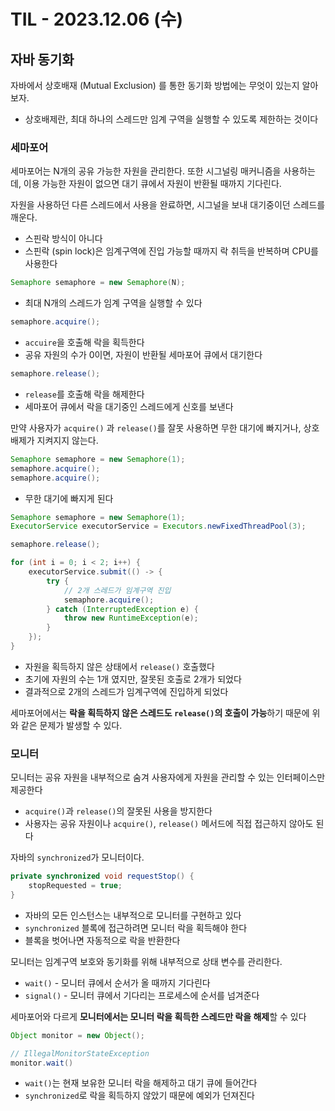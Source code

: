 # TIL - 2023.12.06 (수)
## 자바 동기화

자바에서 상호배재 (Mutual Exclusion) 를 통한 동기화 방법에는 무엇이 있는지 알아보자.
- 상호배제란, 최대 하나의 스레드만 임계 구역을 실행할 수 있도록 제한하는 것이다

### 세마포어
세마포어는 N개의 공유 가능한 자원을 관리한다. 
또한 시그널링 매커니즘을 사용하는데, 이용 가능한 자원이 없으면 대기 큐에서 자원이 반환될 때까지 기다린다.

자원을 사용하던 다른 스레드에서 사용을 완료하면, 시그널을 보내 대기중이던 스레드를 깨운다.
- 스핀락 방식이 아니다
- 스핀락 (spin lock)은 임계구역에 진입 가능할 때까지 락 취득을 반복하며 CPU를 사용한다 

```java
Semaphore semaphore = new Semaphore(N);
```
- 최대 N개의 스레드가 임계 구역을 실행할 수 있다

```java
semaphore.acquire();
```
- `accuire`을 호출해 락을 획득한다
- 공유 자원의 수가 0이면, 자원이 반환될 세마포어 큐에서 대기한다

```java
semaphore.release();
```
- `release`를 호출해 락을 해제한다
- 세마포어 큐에서 락을 대기중인 스레드에게 신호를 보낸다

만약 사용자가 `acquire()` 과 `release()`를 잘못 사용하면 무한 대기에 빠지거나, 상호 배제가 지켜지지 않는다.

```java
Semaphore semaphore = new Semaphore(1);
semaphore.acquire();
semaphore.acquire();
```
- 무한 대기에 빠지게 된다

```java
Semaphore semaphore = new Semaphore(1);
ExecutorService executorService = Executors.newFixedThreadPool(3);

semaphore.release();

for (int i = 0; i < 2; i++) {
    executorService.submit(() -> {
        try {
            // 2개 스레드가 임계구역 진입
            semaphore.acquire();
        } catch (InterruptedException e) {
            throw new RuntimeException(e);
        }
    });
}
```
- 자원을 획득하지 않은 상태에서 `release()` 호출했다
- 초기에 자원의 수는 1개 였지만, 잘못된 호출로 2개가 되었다
- 결과적으로 2개의 스레드가 임계구역에 진입하게 되었다

세마포어에서는 **락을 획득하지 않은 스레드도 `release()`의 호출이 가능**하기 때문에 위와 같은 문제가 발생할 수 있다.

### 모니터
모니터는 공유 자원을 내부적으로 숨겨 사용자에게 자원을 관리할 수 있는 인터페이스만 제공한다
- `acquire()`과 `release()`의 잘못된 사용을 방지한다
- 사용자는 공유 자원이나 `acquire()`, `release()` 메서드에 직접 접근하지 않아도 된다

자바의 `synchronized`가 모니터이다.

```java
private synchronized void requestStop() {
    stopRequested = true;
}
```
- 자바의 모든 인스턴스는 내부적으로 모니터를 구현하고 있다
- `synchronized` 블록에 접근하려면 모니터 락을 획득해야 한다
- 블록을 벗어나면 자동적으로 락을 반환한다

모니터는 임계구역 보호와 동기화를 위해 내부적으로 상태 변수를 관리한다.
- `wait()` - 모니터 큐에서 순서가 올 때까지 기다린다
- `signal()` - 모니터 큐에서 기다리는 프로세스에 순서를 넘겨준다

세마포어와 다르게 **모니터에서는 모니터 락을 획득한 스레드만 락을 해제**할 수 있다
```java
Object monitor = new Object();

// IllegalMonitorStateException
monitor.wait()
```
- `wait()`는 현재 보유한 모니터 락을 해제하고 대기 큐에 들어간다
- `synchronized`로 락을 획득하지 않았기 때문에 예외가 던져진다


